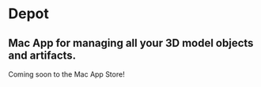# Depot

## Mac App for managing all your 3D model objects and artifacts.

Coming soon to the Mac App Store!


